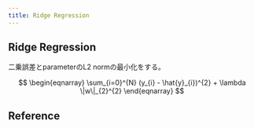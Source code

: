 ```yaml
---
title: Ridge Regression
---
```


## Ridge Regression
二乗誤差とparameterのL2 normの最小化をする。

$$
\begin{eqnarray}
    \sum_{i=0}^{N}
        (y_{i} - \hat{y}_{i})^{2}
    +
    \lambda
    \|w\|_{2}^{2}
\end{eqnarray}
$$

## Reference
